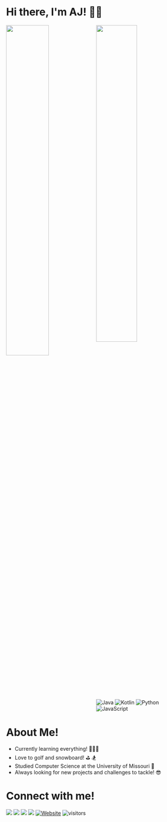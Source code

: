 # Hi there, I'm AJ! 👋🏻

<img align="left" width="48%" src="https://github-readme-stats.vercel.app/api?username=ajwilkinson12&show_icons=true&theme=radical"/>
<img align="left" width="47%" src="https://github-readme-stats.vercel.app/api/top-langs/?username=ajwilkinson12&layout=compact"/>

![Java](https://img.shields.io/badge/java-%23ED8B00.svg?style=for-the-badge&logo=java&logoColor=white)
![Kotlin](https://img.shields.io/badge/kotlin-%230095D5.svg?style=for-the-badge&logo=kotlin&logoColor=white)
![Python](https://img.shields.io/badge/python-3670A0?style=for-the-badge&logo=python&logoColor=ffdd54)
![JavaScript](https://img.shields.io/badge/javascript-%23323330.svg?style=for-the-badge&logo=javascript&logoColor=%23F7DF1E)


# About Me!

- Currently learning everything! 👨🏼‍💻
- Love to golf and snowboard! ⛳️ 🏂
- Studied Computer Science at the University of Missouri 🐯
- Always looking for new projects and challenges to tackle! 😎

# Connect with me!
[<img src="https://img.shields.io/badge/linkedin-%230077B5.svg?style=for-the-badge&logo=linkedin&logoColor=white"/>](https://www.linkedin.com/in/aj-wilkinson-93425316b/)
[<img src="https://img.shields.io/badge/<JerryBot>-%231DA1F2.svg?style=for-the-badge&logo=Twitter&logoColor=white"/>](https://twitter.com/JerryBot_)
[<img src="https://img.shields.io/badge/<AJ.Wilkinson>-%23E4405F.svg?style=for-the-badge&logo=Instagram&logoColor=white"/>](https://www.instagram.com/aj.wilkinson/)
[<img src="https://img.shields.io/badge/Facebook-%231877F2.svg?style=for-the-badge&logo=Facebook&logoColor=white"/>](https://www.facebook.com/ajwilkison/)
[![Website](https://img.shields.io/website?label=AnthonWilkinson.com&style=for-the-badge&url=https%3A%2F%2Fanthonywilkinson.com)](https://anthonywilkinson.com)
![visitors](https://visitor-badge.glitch.me/badge?page_id=ajwilkinson12.ajwilkinson12)
